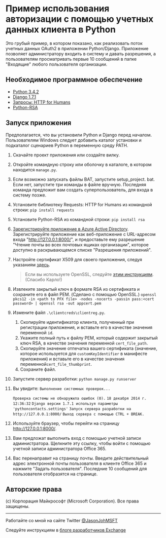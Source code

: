 # Пример использования авторизации с помощью учетных данных клиента в Python #

Это грубый пример, в котором показано, как реализовать поток учетных данных OAuth2 в приложении Python/Django. Приложение позволяет администратору входить в систему и давать разрешения, а пользователям просматривать первые 10 сообщений в папке "Входящие" любого пользователя организации.

## Необходимое программное обеспечение ##

- [Python 3.4.2](https://www.python.org/downloads/)
- [Django 1.7.1](https://docs.djangoproject.com/en/1.7/intro/install/)
- [Запросы: HTTP for Humans](http://docs.python-requests.org/en/latest/)
- [Python-RSA](http://stuvel.eu/rsa)

## Запуск приложения ##

Предполагается, что вы установили Python и Django перед началом. Пользователям Windows следует добавить каталог установки и подкаталог сценариев Python в переменную среду PATH.

1. Скачайте проект приложения или создайте вилку.
1. Откройте командную строку или оболочку в каталоге, в котором находится `manage.py`.
1. Если возможно запускать файлы BAT, запустите setup\_project. bat. Если нет, запустите три команды в файле вручную. Последняя команда предложит вам создать суперпользователь, для входа в систему позже.
1. Установите библиотеку Requests: HTTP for Humans из командной строки: `pip install requests`
1. Установите Python-RSA из командной строки: `pip install rsa`
1. [Зарегистрируйте приложение в Azure Active Directory](https://github.com/jasonjoh/office365-azure-guides/blob/master/RegisterAnAppInAzure.md). Зарегистрируйте приложение как веб-приложение с URL-адресом входа "http://127.0.0.1:8000/", и предоставьте ему разрешение "Чтение почты во всех почтовых ящиках организации", которое доступно в раскрывающемся списке "Разрешения приложений".
1. Настройте сертификат X509 для своего приложения, следуя указаниям [здесь](https://blogs.msdn.microsoft.com/exchangedev/2015/01/21/building-daemon-or-service-apps-with-office-365-mail-calendar-and-contacts-apis-oauth2-client-credential-flow/).
    > Если вы используете OpenSSL, следуйте [этим инструкциям](https://gist.github.com/carlopires/de085999dc69a13efe60). (Спасибо Карло!)
1. Извлеките закрытый ключ в формате RSA из сертификата и сохраните его в файл PEM. (Сделано с помощью OpenSSL.)
`openssl pkcs12 -in <path to PFX file> -nodes -nocerts -passin pass:<cert password> | openssl rsa -out appcert.pem`
1. Измените файл `.\clientcreds\clientreg.py`. 
	1. Скопируйте идентификатор клиента, полученный при регистрации приложения, и вставьте его в качестве значения переменной `id`. 
	1. Укажите полный путь к файлу PEM, который содержит закрытый ключ RSA, в качестве значения переменной `cert_file_path`.
	1. Скопируйте значение отпечатка вашего сертификата (значение, которое используется для `customKeyIdentifier` в манифесте приложения) и вставьте его в качестве значения переменной`cert_file_thumbprint`.
	1. Сохраните файл.
1. Запустите сервер разработки: `python manage.py runserver`
1. Вы увидите:
`Выполнение системных проверок...`
    
    `Проверка системы не обнаружила ошибок (0).`
	`18 декабря 2014 г. 12:36:32`
	`Django версии 1.7.1 используя параметры 'pythoncontacts.settings'`
	`Запуск сервера разработки на http://127.0.0.1:8000/`
	`Выход сервера с помощью CTRL + BREAK.`
1. Используйте браузер, чтобы перейти на страницу http://127.0.0.1:8000/.
1. Вам предложат выполнить вход с помощью учетной записи администратора. Щелкните эту ссылку, чтобы войти с помощью учетной записи администратора Office 365.
2. Вас перенаправит на страницу почты. Введите действительный адрес электронной почты пользователя в клиенте Office 365 и нажмите "Задать пользователя". Последние 10 сообщений для пользователя отобразятся на странице.

## Авторские права ##

(c) Корпорация Майкрософт (Microsoft Corporation). Все права защищены.

----------
Работайте со мной на сайте Twitter [@JasonJohMSFT](https://twitter.com/JasonJohMSFT)

Следуйте инструкциям в [блоге разработчиков Exchange](http://blogs.msdn.com/b/exchangedev/)
